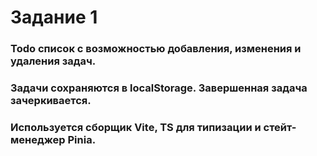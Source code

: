 # Задание 1

### Todo список с возможностью добавления, изменения и удаления задач.
### Задачи сохраняются в localStorage. Завершенная задача зачеркивается.
### Используется сборщик Vite, TS для типизации и стейт-менеджер Pinia.
